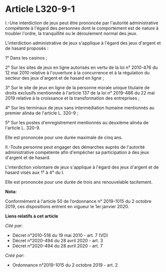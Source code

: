 # Article L320-9-1

I.-Une interdiction de jeux peut être prononcée par l'autorité administrative compétente à l'égard des personnes dont le
comportement est de nature à troubler l'ordre, la tranquillité ou le déroulement normal des jeux.

L'interdiction administrative de jeux s'applique à l'égard des jeux d'argent et de hasard proposés :

1° Dans les casinos ;

2° Sur les sites de jeux en ligne autorisés en vertu de la loi n° 2010-476 du 12 mai 2010 relative à l'ouverture à la
concurrence et à la régulation du secteur des jeux d'argent et de hasard en ligne ;

3° Sur le site de jeux en ligne de la personne morale unique titulaire de droits exclusifs mentionnée à l'article 137 de la
loi n° 2019-486 du 22 mai 2019 relative à la croissance et la transformation des entreprises ;

4° Sur les terminaux de jeux sans intermédiation humaine mentionnés au premier alinéa de l'article L. 320-9 ;

5° Sur les postes d'enregistrement mentionnés au deuxième alinéa de l'article L. 320-9.

Elle est prononcée pour une durée maximale de cinq ans.

II.-Toute personne peut engager des démarches auprès de l'autorité administrative compétente afin d'empêcher sa participation
à des jeux d'argent et de hasard.

L'interdiction volontaire de jeux s'applique à l'égard des jeux d'argent et de hasard visés aux 1° à 4° du I.

Elle est prononcée pour une durée de trois ans renouvelable tacitement.

**Nota:**

Conformément à l'article 50 de l’ordonnance n° 2019-1015 du 2 octobre 2019, ces dispositions entrent en vigueur le 1er
janvier 2020.

**Liens relatifs à cet article**

_Cité par_:

  - Décret n°2010-518 du 19 mai 2010 - art. 7 (VD)
  - Décret n°2020-494 du 28 avril 2020 - art. 3
  - Décret n°2020-494 du 28 avril 2020 - art. 7

_Créé par_:

  - Ordonnance n°2019-1015 du 2 octobre 2019 - art. 2
